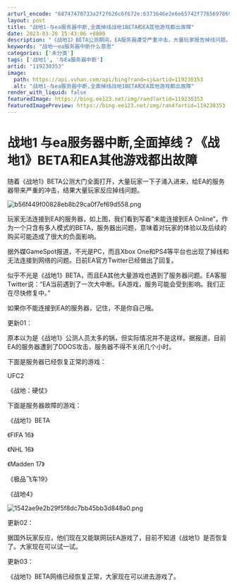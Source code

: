```yaml
---
arturl_encode: "68747470733a2f2f626c6f672e:6373646e2e6e65742f77656978696e5f33363037313036342f:61727469636c652f64657461696c732f313139323330333533"
layout: post
title: "战地1-与ea服务器中断,全面掉线战地1BETA和EA其他游戏都出故障"
date: 2023-03-26 15:43:06 +0800
description: "《战地1》BETA公测期间，EA服务器遭受严重冲击，大量玩家报告掉线问题。此次问题不仅影响PC平台，"
keywords: "战地一ea服务器中断什么意思"
categories: ['未分类']
tags: ['战地1', '与Ea服务器中断']
artid: "119230353"
image:
  path: https://api.vvhan.com/api/bing?rand=sj&artid=119230353
  alt: "战地1-与ea服务器中断,全面掉线战地1BETA和EA其他游戏都出故障"
render_with_liquid: false
featuredImage: https://bing.ee123.net/img/rand?artid=119230353
featuredImagePreview: https://bing.ee123.net/img/rand?artid=119230353
---
```


# 战地1 与ea服务器中断,全面掉线？《战地1》BETA和EA其他游戏都出故障

随着《战地1》BETA公测大门全面打开，大量玩家一下子涌入进来，给EA的服务器带来严重的冲击，结果大量玩家反应掉线问题。

![b56f449f00828eb8b29ca0f7ef69d558.png](https://i-blog.csdnimg.cn/blog_migrate/b60afdd9bf3d7b0c0576ff3380fb025c.jpeg)

玩家无法连接到EA的服务器，如上图，我们看到写着“未能连接到EA Online”。作为一个只含有多人模式的BETA，服务器出问题，意味着对玩家的体验以及后续的购买可能造成了很大的负面影响。

据外媒GameSpot报道，不光是PC，而且Xbox One和PS4等平台也出现了掉线和无法连接到网络的问题。日前EA官方Twitter已经做出了回复。

似乎不光是《战地1》BETA，而且EA其他大量游戏也遇到了服务器问题。EA客服Twitter说：“EA当前遇到了一次大中断。EA游戏，服务可能会受到影响。我们正在尽快修复中。”

如果你不能连接到EA的服务器，记住，不是你自己哦。

更新01：

原本以为是《战地1》公测人员太多的锅，但实际情况并不是这样。据报道，目前EA的服务器遭到了DDOS攻击，服务器不得不关闭几个小时。

下面是服务器已经恢复正常的游戏：

UFC2

《战地：硬仗》

下面是服务器故障的游戏：

《战地1》BETA

《FIFA 16》

《NHL 16》

《Madden 17》

《极品飞车19》

《战地4》

![1542ae9e2b29f5f8dc7bb45bb3d848a0.png](https://i-blog.csdnimg.cn/blog_migrate/eb74d4ade0f7f6a73bd5545bc47aa618.jpeg)

更新02：

据国外玩家反应，他们现在又能联网玩EA游戏了，目前不知道《战地1》是否恢复了。大家现在可以试一试。

更新03：

《战地1》BETA网络已经恢复正常，大家现在可以进去游戏了。